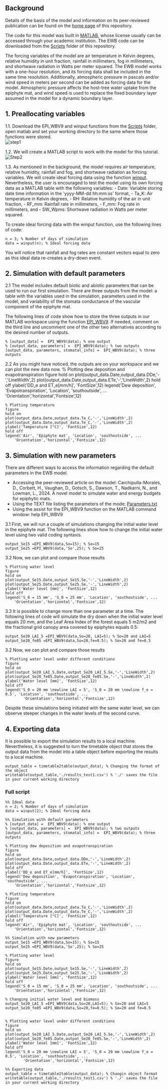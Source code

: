 ## Background
Details of the basis of the model and information on its peer-reviewed publication can be found on the [home page](https://github.com/DavidCarMor/EWB) of this repository. 

The code for this model was built in [MATLAB](https://www.mathworks.com/products/matlab.html), whose license usually can be accessed through your academic institution. The EWB code can be downloaded from the [Scripts](https://github.com/DavidCarMor/EWB/tree/main/Scripts) folder of this repository.

The forcing variables of the model are air temperature in Kelvin degrees, relative humidity in unit fraction, rainfall in millimeters, fog in millimeters, and shortwave radiation in Watts per meter squared. The EWB model works with a one-hour resolution, and its forcing data shall be included in the same time resolution. Additionally, atmospheric pressure in pascals and/or wind speed in meters per second can be added as forcing data for the model. Atmospheric pressure affects the host-tree water uptake from the epiphyte mat, and wind speed is used to replace the fixed boundary layer assumed in the model for a dynamic boundary layer.

## 1. Preallocating variables
1.1. Download the EPI_WBV9 and winput functions from the [Scripts](https://github.com/DavidCarMor/EWB/tree/main/Scripts) folder, open matlab and set your working directory to the same where those functions were stored.<br />
![step1](https://github.com/user-attachments/assets/f0663e70-33d0-4d1d-8a4f-f8b8fabb719d)

1.2. We will create a MATLAB script to work with the model for this tutorial.<br />
![Step2](https://github.com/user-attachments/assets/29048e14-0401-4de9-b25e-21993e9f0afa)

1.3. As mentioned in the background, the model requires air temperature, relative humidity, rainfall and fog, and shortwave radiation as forcing variables. We will create ideal forcing data using the function [winput](https://github.com/DavidCarMor/EWB/tree/main/Scripts/winput.m). Nevertheless, the user is encouraged to test the model using its own forcing data as a MATLAB table with the following variables:
    - Date: Variable storing date time information in the 'yyyy-MM-dd hh:mm:ss' format,
    - Ta_K: Air temperature in Kelvin degrees,
    - RH: Relative humidity of the air in unit fraction,
    - RF_mm: Rainfall rate in millimeters,
    - F_mm: Fog rate in millimeters, and
    - SW_Wpms: Shortwave radiation in Watts per meter squared.

  To create ideal forcing data with the winput function, use the following lines of code:
  
    n = 3; % Number of days of simulation
    data = winput(n); % Ideal forcing data
You will notice that rainfall and fog rates are constant vectors equal to zero as this ideal data re-creates a dry-down event.
 
## 2. Simulation with default parameters
2.1 The model includes default biotic and abiotic parameters that can be used to run our first simulation. There are three outputs from the model: a table with the variables used in the simulation, parameters used in the model, and variability of the stomata conductance of the vascular component of the epiphyte mat. 

The following lines of code show how to store the three outputs in our MATLAB workspace using the function [EPI_WBV9](https://github.com/DavidCarMor/EWB/tree/main/Scripts/EPI_WBV9.m). If needed, comment on the third line and uncomment one of the other two alternatives according to the desired number of outputs. 

    % [output_data] =  EPI_WBV9(data); % one output
    % [output_data, parameters] =  EPI_WBV9(data); % two outputs
    [output_data, parameters, stomatal_info] =  EPI_WBV9(data); % three outputs

2.2 As you might have noticed, the outputs are on your workspace and we can plot the new data now.
    % Plotting dew deposition and evapotranspiration
    figure
    hold on 
    plot(output_data.Date,output_data.DDe,'-','LineWidth',2)
    plot(output_data.Date,output_data.ETe,'-','LineWidth',2)
    hold off
    ylabel('DD_e and ET_e[mm/h]', 'FontSize',12)
    legend('Dew deposition', 'Evapotranspiration', 'Location', 'southoutside', ...
    'Orientation','horizontal','Fontsize',12)

    % Plotting temperature
    figure
    hold on 
    plot(output_data.Date,output_data.Ta_C,'-','LineWidth',2)
    plot(output_data.Date,output_data.Te_C,'-','LineWidth',2)
    ylabel('Temperature [°C]', 'FontSize',12)
    hold off
    legend('Air', 'Epiphyte mat', 'Location', 'southoutside', ...
        'Orientation','horizontal','Fontsize',12)


## 3. Simulation with new parameters
There are different ways to access the information regarding the default parameters in the EWB model.
- Accessing the peer-reviewed article on the model: Carchipulla-Morales, D., Corbett, H., Vaughan, D., Gotsch, S., Dawson, T., Nadkarni, N., and Lowman, L., 2024. A novel model to simulate water and energy budgets for epiphytic mats.
- Using the TEXT file listing the parameters of the mode: [Parameters.txt](https://github.com/DavidCarMor/EWB/tree/main/Parameters.txt)
- Using the assist for the EPI_WBV9 function on the MATLAB command window: help EPI_WBV9

3.1  First, we will run a couple of simulations changing the initial water level in the epiphyte mat. The following lines show how to change the initial water level using two valid coding syntaxis. 

    output_Se15 =EPI_WBV9(data,So=15); % So=15
    output_Se25 =EPI_WBV9(data,'So',25); % So=25

3.2 Now, we can plot and compare those results

    % Plotting water level
    figure
    hold on 
    plot(output_Se15.Date,output_Se15.Se,'-','LineWidth',2)
    plot(output_Se25.Date,output_Se25.Se,'-','LineWidth',2)
    ylabel('Water level [mm]', 'FontSize',12)
    hold off
    legend('S_0 = 15 mm', 'S_0 = 25 mm', 'Location', 'southoutside', ...
        'Orientation','horizontal','Fontsize',12)

3.3 It is possible to change more than one parameter at a time. The following lines of code will simulate the dry down when the initial water level equals 20 mm, and the Leaf Area Index of the forest equals 5 m2/m2 and the fractional grid canopy area covered by epiphytes equals 0.5:
    
    output_Se20_LAI_5 =EPI_WBV9(data,So=20, LAI=5); % So=20 and LAI=5
    output_Se20_fe05 =EPI_WBV9(data,So=20,fe=0.5); % So=20 and fe=0.5

3.2 Now, we can plot and compare those results

    % Plotting water level under different conditions
    figure
    hold on 
    plot(output_Se20_LAI_5.Date,output_Se20_LAI_5.Se,'-','LineWidth',2)
    plot(output_Se20_fe05.Date,output_Se20_fe05.Se,'-','LineWidth',2)
    ylabel('Water level [mm]', 'FontSize',12)
    hold off
    legend('S_0 = 20 mm \newline LAI = 5', 'S_0 = 20 mm \newline f_e = 0.5', 'Location', 'southoutside', ...
            'Orientation','horizontal','Fontsize',12)
Despite these simulations being initiated with the same water level, we can observe steeper changes in the water levels of the second curve.

## 4. Exporting data
It is possible to export the simulation results to a local machine. Nevertheless, it is suggested to turn the timetable object that stores the output data from the model into a table object before exporting the results to a local machine.

    output_table = timetable2table(output_data); % Changing the format of the object
    writetable(output_table,'./results_test1.csv') % './' saves the file in your current working directory

### Full script
    %% Ideal data
    n = 2; % Number of days of simulation
    data = winput(2); % Ideal forcing data
    
    %% Simulation with default parameters
    % [output_data] =  EPI_WBV9(data); % one output
    % [output_data, parameters] =  EPI_WBV9(data); % two outputs
    [output_data, parameters, stomatal_info] =  EPI_WBV9(data); % three outputs
    
    % Plotting dew deposition and evapotranspiration
    figure
    hold on 
    plot(output_data.Date,output_data.DDe,'-','LineWidth',2)
    plot(output_data.Date,output_data.ETe,'-','LineWidth',2)
    hold off
    ylabel('DD_e and ET_e[mm/h]', 'FontSize',12)
    legend('Dew deposition', 'Evapotranspiration', 'Location', 'southoutside', ...
        'Orientation','horizontal','Fontsize',12)
    
    % Plotting temperature
    figure
    hold on 
    plot(output_data.Date,output_data.Ta_C,'-','LineWidth',2)
    plot(output_data.Date,output_data.Te_C,'-','LineWidth',2)
    ylabel('Temperature [°C]', 'FontSize',12)
    hold off
    legend('Air', 'Epiphyte mat', 'Location', 'southoutside', ...
        'Orientation','horizontal','Fontsize',12)
    
    %% Simulation with new parameters
    output_Se15 =EPI_WBV9(data,So=15); % So=15
    output_Se25 =EPI_WBV9(data,'So',25); % So=25
    
    % Plotting water level
    figure
    hold on 
    plot(output_Se15.Date,output_Se15.Se,'-','LineWidth',2)
    plot(output_Se25.Date,output_Se25.Se,'-','LineWidth',2)
    ylabel('Water level [mm]', 'FontSize',12)
    hold off
    legend('S_0 = 15 mm', 'S_0 = 25 mm', 'Location', 'southoutside', ...
        'Orientation','horizontal','Fontsize',12)
    
    % Changing initial water level and biomass
    output_Se20_LAI_5 =EPI_WBV9(data,So=20,LAI=5); % So=20 and LAI=5
    output_Se20_fe05 =EPI_WBV9(data,So=20,fe=0.5); % So=20 and fe=0.5
    
    
    % Plotting water level under different conditions
    figure
    hold on 
    plot(output_Se20_LAI_5.Date,output_Se20_LAI_5.Se,'-','LineWidth',2)
    plot(output_Se20_fe05.Date,output_Se20_fe05.Se,'-','LineWidth',2)
    ylabel('Water level [mm]', 'FontSize',12)
    hold off
    legend('S_0 = 20 mm \newline LAI = 5', 'S_0 = 20 mm \newline f_e = 0.5', 'Location', 'southoutside', ...
            'Orientation','horizontal','Fontsize',12)

    %% Exporting data
    output_table = timetable2table(output_data); % Changin object format
    writetable(output_table,'./results_test1.csv') % './' saves the file in your current working directory

